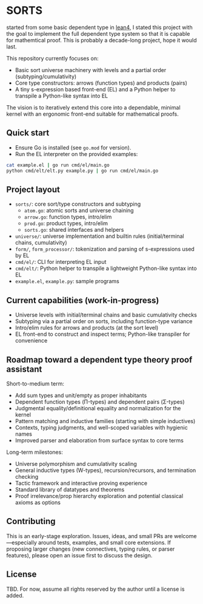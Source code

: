 # SORTS
started from some basic dependent type in [lean4](https://github.com/leanprover/lean4), I stated this project with the goal to implement the full dependent type system so that it is capable for mathemtical proof. This is probably a decade-long project, hope it would last.


This repository currently focuses on:
- Basic sort universe machinery with levels and a partial order (subtyping/cumulativity)
- Core type constructors: arrows (function types) and products (pairs)
- A tiny s-expression based front-end (EL) and a Python helper to transpile a Python-like syntax into EL

The vision is to iteratively extend this core into a dependable, minimal kernel with an ergonomic front-end suitable for mathematical proofs.

## Quick start

- Ensure Go is installed (see `go.mod` for version).
- Run the EL interpreter on the provided examples:

```bash
cat example.el | go run cmd/el/main.go
python cmd/elt/elt.py example.py | go run cmd/el/main.go
```

## Project layout

- `sorts/`: core sort/type constructors and subtyping
  - `atom.go`: atomic sorts and universe chaining
  - `arrow.go`: function types, intro/elim
  - `prod.go`: product types, intro/elim
  - `sorts.go`: shared interfaces and helpers
- `universe/`: universe implementation and builtin rules (initial/terminal chains, cumulativity)
- `form/`, `form_processor/`: tokenization and parsing of s-expressions used by EL
- `cmd/el/`: CLI for interpreting EL input
- `cmd/elt/`: Python helper to transpile a lightweight Python-like syntax into EL
- `example.el`, `example.py`: sample programs

## Current capabilities (work-in-progress)

- Universe levels with initial/terminal chains and basic cumulativity checks
- Subtyping via a partial order on sorts, including function-type variance
- Intro/elim rules for arrows and products (at the sort level)
- EL front-end to construct and inspect terms; Python-like transpiler for convenience

## Roadmap toward a dependent type theory proof assistant

Short-to-medium term:
- Add sum types and unit/empty as proper inhabitants
- Dependent function types (Π-types) and dependent pairs (Σ-types)
- Judgmental equality/definitional equality and normalization for the kernel
- Pattern matching and inductive families (starting with simple inductives)
- Contexts, typing judgments, and well-scoped variables with hygienic names
- Improved parser and elaboration from surface syntax to core terms

Long-term milestones:
- Universe polymorphism and cumulativity scaling
- General inductive types (W-types), recursion/recursors, and termination checking
- Tactic framework and interactive proving experience
- Standard library of datatypes and theorems
- Proof irrelevance/prop hierarchy exploration and potential classical axioms as options

## Contributing

This is an early-stage exploration. Issues, ideas, and small PRs are welcome—especially around tests, examples, and small core extensions. If proposing larger changes (new connectives, typing rules, or parser features), please open an issue first to discuss the design.

## License

TBD. For now, assume all rights reserved by the author until a license is added.

